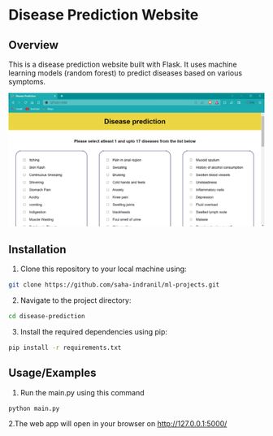 # Disease Prediction Website

## Overview

This is a disease prediction website built with Flask. It uses machine learning models (random forest) to predict diseases based on various symptoms.

![](usage.png)

## Installation

1. Clone this repository to your local machine using:

```bash
git clone https://github.com/saha-indranil/ml-projects.git
```

2. Navigate to the project directory:

```bash
cd disease-prediction
```

3. Install the required dependencies using pip:

```bash
pip install -r requirements.txt
```

## Usage/Examples

1. Run the main.py using this command

```bash
python main.py
```

2.The web app will open in your browser on http://127.0.0.1:5000/
